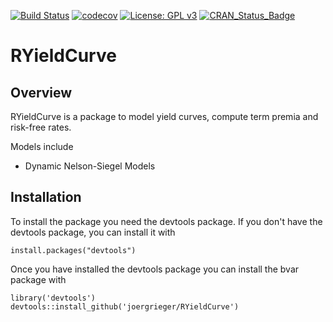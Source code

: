 [![Build Status](https://travis-ci.com/joergrieger/RYieldCurve.svg?branch=master)](https://travis-ci.com/joergrieger/RYieldCurve)
[![codecov](https://codecov.io/gh/joergrieger/RYieldCurve/branch/master/graph/badge.svg)](https://codecov.io/gh/joergrieger/RYieldCurve)
[![License: GPL v3](https://img.shields.io/badge/License-GPLv3-blue.svg)](https://www.gnu.org/licenses/gpl-3.0)
[![CRAN\_Status\_Badge](http://www.r-pkg.org/badges/version/RYieldCurve)]() 
# RYieldCurve

## Overview

RYieldCurve is a package to model yield curves, compute term premia and risk-free rates.

Models include

* Dynamic Nelson-Siegel Models
    
## Installation

To install the package you need the devtools package. If you don't have the devtools package, you can install it with

    install.packages("devtools")

Once you have installed the devtools package you can install the bvar package with

    library('devtools')
    devtools::install_github('joergrieger/RYieldCurve')
